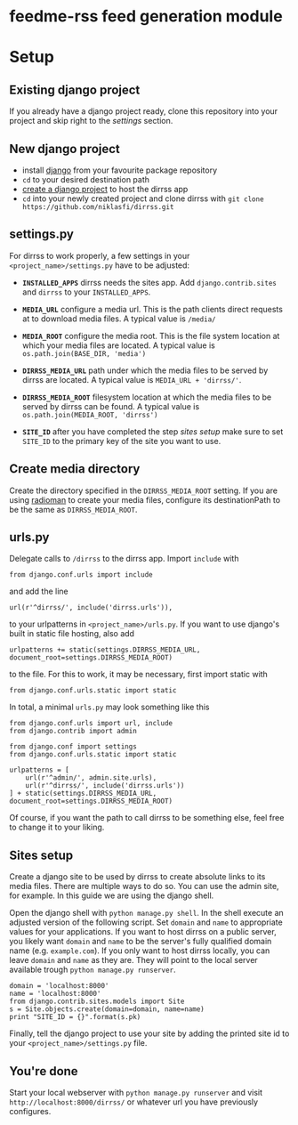 # feedme-rss feed generation module

# Setup

## Existing django project

If you already have a django project ready, clone this repository into your project and skip right to the *settings* section.

## New django project

- install [django](https://www.djangoproject.com/) from your favourite package repository
- `cd` to your desired destination path
- [create a django project](https://docs.djangoproject.com/en/dev/intro/tutorial01/) to host the dirrss app
- `cd` into your newly created project and clone dirrss with `git clone https://github.com/niklasfi/dirrss.git`

## settings.py

For dirrss to work properly, a few settings in your `<project_name>/settings.py` have to be adjusted:

- **`INSTALLED_APPS`** dirrss needs the sites app. Add `django.contrib.sites` and `dirrss` to your `INSTALLED_APPS`.
- **`MEDIA_URL`** configure a media url. This is the path clients direct requests at to download media files. A typical value is `/media/`
- **`MEDIA_ROOT`** configure the media root. This is the file system location at which your media files are located. A typical value is `os.path.join(BASE_DIR, 'media')`
- **`DIRRSS_MEDIA_URL`** path under which the media files to be served by dirrss are located. A typical value is `MEDIA_URL + 'dirrss/'`.
- **`DIRRSS_MEDIA_ROOT`** filesystem location at which the media files to be served by dirrss can be found. A typical value is `os.path.join(MEDIA_ROOT, 'dirrss')`

- **`SITE_ID`** after you have completed the step *sites setup* make sure to set `SITE_ID` to the primary key of the site you want to use.

## Create media directory

Create the directory specified in the `DIRRSS_MEDIA_ROOT` setting. If you are using [radioman](https://github.com/niklasfi/radioman.git) to create your media files, configure its destinationPath to be the same as `DIRRSS_MEDIA_ROOT`.

## urls.py

Delegate calls to `/dirrss` to the dirrss app. Import `include` with

    from django.conf.urls import include

and add the line

    url(r'^dirrss/', include('dirrss.urls')),

to your urlpatterns in `<project_name>/urls.py`. If you want to use django's built in static file hosting, also add

    urlpatterns += static(settings.DIRRSS_MEDIA_URL, document_root=settings.DIRRSS_MEDIA_ROOT)

to the file. For this to work, it may be necessary, first import static with

    from django.conf.urls.static import static

In total, a minimal `urls.py` may look something like this

    from django.conf.urls import url, include
    from django.contrib import admin

    from django.conf import settings
    from django.conf.urls.static import static

    urlpatterns = [
        url(r'^admin/', admin.site.urls),
        url(r'^dirrss/', include('dirrss.urls'))
    ] + static(settings.DIRRSS_MEDIA_URL, document_root=settings.DIRRSS_MEDIA_ROOT)


Of course, if you want the path to call dirrss to be something else, feel free to change it to your liking.

## Sites setup

Create a django site to be used by dirrss to create absolute links to its media files. There are multiple ways to do so. You can use the admin site, for example. In this guide we are using the django shell.

Open the django shell with `python manage.py shell`. In the shell execute an adjusted version of the following script. Set `domain` and `name` to appropriate values for your applications. If you want to host dirrss on a public server, you likely want `domain` and `name` to be the server's fully qualified domain name (e.g. `example.com`). If you only want to host dirrss locally, you can leave `domain` and `name` as they are. They will point to the local server available trough `python manage.py runserver`.

    domain = 'localhost:8000'
    name = 'localhost:8000'
    from django.contrib.sites.models import Site
    s = Site.objects.create(domain=domain, name=name)
    print "SITE_ID = {}".format(s.pk)

Finally, tell the django project to use your site by adding the printed site id to your `<project_name>/settings.py` file.

## You're done

Start your local webserver with `python manage.py runserver` and visit `http://localhost:8000/dirrss/` or whatever url you have previously configures.